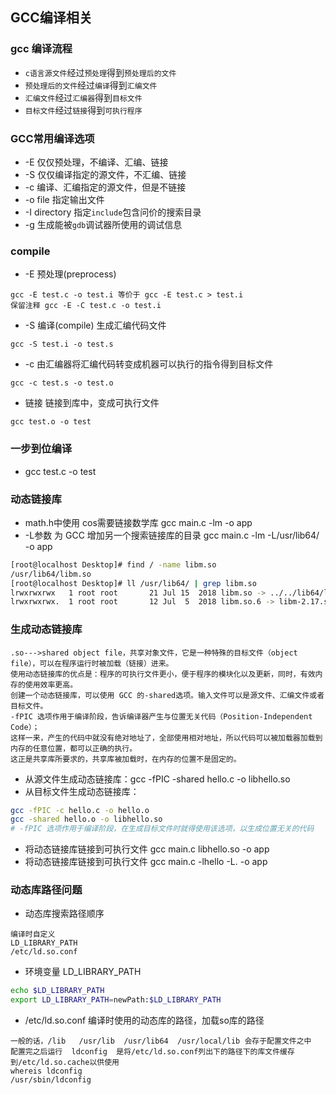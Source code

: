 ## GCC编译相关
### gcc 编译流程
* ```c语言源文件```经过```预处理```得到```预处理后的文件```
* ```预处理后的文件```经过```编译```得到```汇编文件```
* ```汇编文件```经过```汇编器```得到```目标文件```
* ```目标文件```经过```链接```得到```可执行程序```
### GCC常用编译选项
* -E 仅仅预处理，不编译、汇编、链接
* -S 仅仅编译指定的源文件，不汇编、链接
* -c 编译、汇编指定的源文件，但是不链接
* -o file 指定输出文件
* -I directory 指定```include```包含问价的搜索目录
* -g 生成能被```gdb```调试器所使用的调试信息
### compile
* -E 预处理(preprocess)
```
gcc -E test.c -o test.i 等价于 gcc -E test.c > test.i 
保留注释 gcc -E -C test.c -o test.i
```
* -S 编译(compile) 生成汇编代码文件
```
gcc -S test.i -o test.s
```
* -c 由汇编器将汇编代码转变成机器可以执行的指令得到目标文件
```
gcc -c test.s -o test.o
```
* 链接 链接到库中，变成可执行文件
```
gcc test.o -o test
```
### 一步到位编译
* gcc test.c -o test
### 动态链接库
* math.h中使用 cos需要链接数学库 gcc main.c -lm -o app
* -L参数 为 GCC 增加另一个搜索链接库的目录 gcc main.c -lm -L/usr/lib64/ -o app
```sh
[root@localhost Desktop]# find / -name libm.so
/usr/lib64/libm.so
[root@localhost Desktop]# ll /usr/lib64/ | grep libm.so
lrwxrwxrwx   1 root root       21 Jul 15  2018 libm.so -> ../../lib64/libm.so.6
lrwxrwxrwx.  1 root root       12 Jul  5  2018 libm.so.6 -> libm-2.17.so
```
### 生成动态链接库
```
.so--->shared object file，共享对象文件，它是一种特殊的目标文件（object file），可以在程序运行时被加载（链接）进来。
使用动态链接库的优点是：程序的可执行文件更小，便于程序的模块化以及更新，同时，有效内存的使用效率更高。
创建一个动态链接库，可以使用 GCC 的-shared选项。输入文件可以是源文件、汇编文件或者目标文件。
-fPIC 选项作用于编译阶段，告诉编译器产生与位置无关代码（Position-Independent Code）；
这样一来，产生的代码中就没有绝对地址了，全部使用相对地址，所以代码可以被加载器加载到内存的任意位置，都可以正确的执行。
这正是共享库所要求的，共享库被加载时，在内存的位置不是固定的。
```
* 从源文件生成动态链接库：gcc -fPIC -shared hello.c -o libhello.so
* 从目标文件生成动态链接库：
```sh
gcc -fPIC -c hello.c -o hello.o
gcc -shared hello.o -o libhello.so
# -fPIC 选项作用于编译阶段，在生成目标文件时就得使用该选项，以生成位置无关的代码
```
* 将动态链接库链接到可执行文件 gcc main.c libhello.so -o app
* 将动态链接库链接到可执行文件 gcc main.c -lhello -L. -o app
### 动态库路径问题
* 动态库搜索路径顺序
```
编译时自定义
LD_LIBRARY_PATH
/etc/ld.so.conf
```
* 环境变量 LD_LIBRARY_PATH
```sh
echo $LD_LIBRARY_PATH
export LD_LIBRARY_PATH=newPath:$LD_LIBRARY_PATH
```
* /etc/ld.so.conf 编译时使用的动态库的路径，加载so库的路径
```
一般的话，/lib   /usr/lib  /usr/lib64  /usr/local/lib 会存于配置文件之中
配置完之后运行  ldconfig  是将/etc/ld.so.conf列出下的路径下的库文件缓存到/etc/ld.so.cache以供使用
whereis ldconfig
/usr/sbin/ldconfig
```
